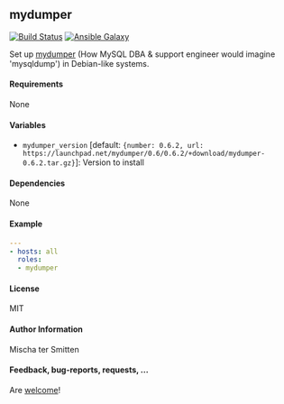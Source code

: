 ## mydumper

[![Build Status](https://travis-ci.org/Oefenweb/ansible-mydumper.svg?branch=master)](https://travis-ci.org/Oefenweb/ansible-mydumper) [![Ansible Galaxy](http://img.shields.io/badge/ansible--galaxy-mydumper-blue.svg)](https://galaxy.ansible.com/list#/roles/0)

Set up [mydumper](https://launchpad.net/mydumper) (How MySQL DBA & support engineer would imagine 'mysqldump') in Debian-like systems.

#### Requirements

None

#### Variables

* `mydumper_version` [default: `{number: 0.6.2, url: https://launchpad.net/mydumper/0.6/0.6.2/+download/mydumper-0.6.2.tar.gz}`]: Version to install

#### Dependencies

None

#### Example

```yaml
---
- hosts: all
  roles:
  - mydumper
```

#### License

MIT

#### Author Information

Mischa ter Smitten

#### Feedback, bug-reports, requests, ...

Are [welcome](https://github.com/Oefenweb/ansible-mydumper/issues)!
